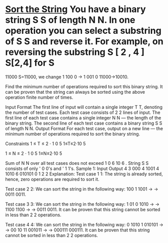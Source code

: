 [Sort the String](https://www.codechef.com/practice/course/1-star-difficulty-problems/DIFF1200/problems/SRTARR)
You have a binary string 
S
S of length 
N
N. In one operation you can select a substring of 
S
S and reverse it. For example, on reversing the substring 
S
[
2
,
4
]
S[2,4] for 
S
=
11000
S=11000, we change 
1
100
0
→
1
001
0
11000→10010.

Find the minimum number of operations required to sort this binary string.
It can be proven that the string can always be sorted using the above operation finite number of times.

Input Format
The first line of input will contain a single integer 
T
T, denoting the number of test cases.
Each test case consists of 
2
2 lines of input.
The first line of each test case contains a single integer 
N
N — the length of the binary string.
The second line of each test case contains a binary string 
S
S of length 
N
N.
Output Format
For each test case, output on a new line — the minimum number of operations required to sort the binary string.

Constraints
1
≤
T
≤
2
⋅
1
0
5
1≤T≤2⋅10 
5
 
1
≤
N
≤
2
⋅
1
0
5
1≤N≤2⋅10 
5
 
Sum of 
N
N over all test cases does not exceed 
1
0
6
10 
6
 .
String 
S
S consists of only '
0
0's and '
1
1's.
Sample 1:
Input
Output
4
3
000
4
1001
4
1010
6
010101
0
1
2
2
Explanation:
Test case 
1
1: The string is already sorted, hence, zero operations are required to sort it.

Test case 
2
2: We can sort the string in the following way: 
100
1
1001 
→
→ 
0011
0011.

Test case 
3
3: We can sort the string in the following way:
1
01
0
1010 
→
→ 
1100
1100 
→
→ 
0011
0011.
It can be proven that this string cannot be sorted in less than 
2
2 operations.

Test case 
4
4: We can sort the string in the following way:
0
1010
1
010101 
→
→ 
00
10
11
001011 
→
→ 
000111
000111.
It can be proven that this string cannot be sorted in less than 
2
2 operations.

